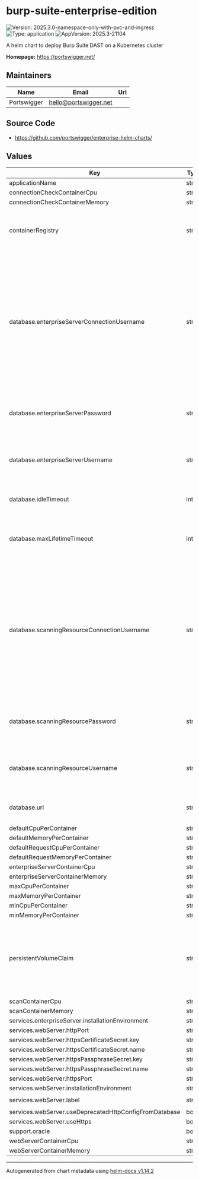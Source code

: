 # burp-suite-enterprise-edition

![Version: 2025.3.0-namespace-only-with-pvc-and-ingress](https://img.shields.io/badge/Version-2025.3.0--namespace--only--with--pvc--and--ingress-informational?style=flat-square) ![Type: application](https://img.shields.io/badge/Type-application-informational?style=flat-square) ![AppVersion: 2025.3-21104](https://img.shields.io/badge/AppVersion-2025.3--21104-informational?style=flat-square)

A helm chart to deploy Burp Suite DAST on a Kubernetes cluster

**Homepage:** <https://portswigger.net/>

## Maintainers

| Name | Email | Url |
| ---- | ------ | --- |
| Portswigger | <hello@portswigger.net> |  |

## Source Code

* <https://github.com/portswigger/enterprise-helm-charts/>

## Values

| Key | Type | Default | Description                                                                                                                                                                   |
|-----|------|---------|-------------------------------------------------------------------------------------------------------------------------------------------------------------------------------|
| applicationName | string | `"bsee"` |                                                                                                                                                                               |
| connectionCheckContainerCpu | string | `"1400m"` |                                                                                                                                                                               |
| connectionCheckContainerMemory | string | `"1Gi"` |                                                                                                                                                                               |
| containerRegistry | string | `"public.ecr.aws"` | The container registry used to get the DAST images                                                                                                                            |
| database.enterpriseServerConnectionUsername | string | `""` | Connection username for the DAST Server database connection. Required if connection username differs from internal username e.g. if @hostname suffix is mandated (Azure)      |
| database.enterpriseServerPassword | string | `""` | Password for the DAST Server database connection                                                                                                                              |
| database.enterpriseServerUsername | string | `""` | Username for the DAST Server database connection                                                                                                                              |
| database.idleTimeout | int | `60000` | Idle timeout (ms) for the database connection                                                                                                                                 |
| database.maxLifetimeTimeout | int | `120000` | Maximum lifetime timeout (ms) for the database connection                                                                                                                     |
| database.scanningResourceConnectionUsername | string | `""` | Connection username for the Scanning Resource database connection Required if connection username differs from internal username e.g. if @hostname suffix is mandated (Azure) |
| database.scanningResourcePassword | string | `""` | Password for the Scanning Resource database connection                                                                                                                        |
| database.scanningResourceUsername | string | `""` | Username for the Scanning Resource database connection                                                                                                                        |
| database.url | string | `""` | JDBC connection URL for the database                                                                                                                                          |
| defaultCpuPerContainer | string | `"100m"` |                                                                                                                                                                               |
| defaultMemoryPerContainer | string | `"128Mi"` |                                                                                                                                                                               |
| defaultRequestCpuPerContainer | string | `"100m"` |                                                                                                                                                                               |
| defaultRequestMemoryPerContainer | string | `"128Mi"` |                                                                                                                                                                               |
| enterpriseServerContainerCpu | string | `"1400m"` |                                                                                                                                                                               |
| enterpriseServerContainerMemory | string | `"4Gi"` |                                                                                                                                                                               |
| maxCpuPerContainer | string | `"4000m"` |                                                                                                                                                                               |
| maxMemoryPerContainer | string | `"8Gi"` |                                                                                                                                                                               |
| minCpuPerContainer | string | `"100m"` |                                                                                                                                                                               |
| minMemoryPerContainer | string | `"128Mi"` |                                                                                                                                                                               |
| persistentVolumeClaim | string | `"bsee-pvc"` | Name of the persistent volume claim used for shared storage between the DAST Pods                                                                                             |
| scanContainerCpu | string | `"1400m"` |                                                                                                                                                                               |
| scanContainerMemory | string | `"8Gi"` |                                                                                                                                                                               |
| services.enterpriseServer.installationEnvironment | string | `"KUBERNETES"` |                                                                                                                                                                               |
| services.webServer.httpPort | string | `"8080"` |                                                                                                                                                                               |
| services.webServer.httpsCertificateSecret.key | string | `"certificate"` |                                                                                                                                                                               |
| services.webServer.httpsCertificateSecret.name | string | `"bsee-web-server-https"` |                                                                                                                                                                               |
| services.webServer.httpsPassphraseSecret.key | string | `"passphrase"` |                                                                                                                                                                               |
| services.webServer.httpsPassphraseSecret.name | string | `"bsee-web-server-https"` |                                                                                                                                                                               |
| services.webServer.httpsPort | string | `"8443"` |                                                                                                                                                                               |
| services.webServer.installationEnvironment | string | `"KUBERNETES"` |                                                                                                                                                                               |
| services.webServer.label | string | `"app.portswigger.net/ingress: web-server"` |                                                                                                                                                                               |
| services.webServer.useDeprecatedHttpConfigFromDatabase | bool | `false` |                                                                                                                                                                               |
| services.webServer.useHttps | bool | `false` |                                                                                                                                                                               |
| support.oracle | bool | `false` |                                                                                                                                                                               |
| webServerContainerCpu | string | `"1400m"` |                                                                                                                                                                               |
| webServerContainerMemory | string | `"4Gi"` |                                                                                                                                                                               |

----------------------------------------------
Autogenerated from chart metadata using [helm-docs v1.14.2](https://github.com/norwoodj/helm-docs/releases/tag/v1.14.2)
